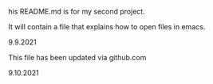 his README.md is for my second project.

It will contain a file that explains how to open files in emacs.

9.9.2021

This file has been updated via github.com

9.10.2021
